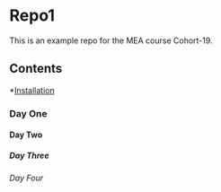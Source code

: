 # Repo1
This is an example repo for the MEA course Cohort-19.
## Contents
*[Installation](#installation)
### Day One
#### Day Two
##### Day Three
###### Day Four

